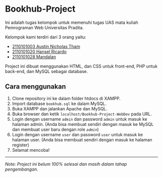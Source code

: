 # Bookhub-Project

Ini adalah tugas kelompok untuk memenuhi tugas UAS mata kuliah Pemrograman Web Universitas Pradita.

Kelompok kami terdiri dari 3 orang yaitu:

- [2110101003 Austin Nicholas Tham](https://github.com/AustinNick)
- [2110101020 Hansel Ricardo](https://github.com/HanselRicardo)
- [2110101028 Mandalan](https://github.com/omniset)

Project ini dibuat menggunakan HTML, dan CSS untuk front-end, PHP untuk back-end, dan MySQL sebagai database.

## Cara menggunakan

1. Clone repository ini ke dalam folder htdocs di XAMPP.
2. Import database `bookhub.sql` ke dalam MySQL.
3. Buka XAMPP dan jalankan Apache dan MySQL.
4. Buka browser dan ketik `localhost/Bookhub-Project-WebDev` pada URL.
5. Login dengan username `admin` dan password `admin` untuk masuk ke halaman admin. (Anda bisa membuat sendiri dengan masuk ke MySQL dan membuat user baru dengan role *`admin`*)
6. Login dengan username `user` dan password `user` untuk masuk ke halaman user. (Anda bisa membuat sendiri dengan masuk ke halaman register)
7. Selamat mencoba!

---

*Note: Project ini belum 100% selesai dan masih dalam tahap pengembangan.*
